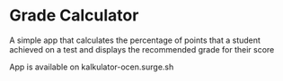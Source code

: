 # Grade Calculator

A simple app that calculates the percentage of points that a student achieved on a test and displays the recommended grade for their score

App is available on kalkulator-ocen.surge.sh